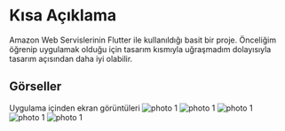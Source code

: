 # Kısa Açıklama
Amazon Web Servislerinin Flutter ile kullanıldığı basit bir proje. Önceliğim öğrenip uygulamak olduğu için tasarım kısmıyla uğraşmadım dolayısıyla tasarım açısından daha iyi olabilir.

## Görseller
Uygulama içinden ekran görüntüleri
![photo 1](./images/Screenshot_2021-05-04-10-39-04-128_com.akil.aws_auth.aws_auth.png)
![photo 1](./images/Screenshot_2021-05-04-10-39-12-484_com.akil.aws_auth.aws_auth.png)
![photo 1](./images/Screenshot_2021-05-04-10-39-18-617_com.akil.aws_auth.aws_auth.png)
![photo 1](./images/Screenshot_2021-05-04-10-39-27-720_com.akil.aws_auth.aws_auth.png)
![photo 1](./images/Screenshot_2021-05-04-10-39-32-142_com.akil.aws_auth.aws_auth.png)
